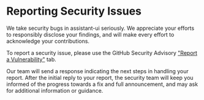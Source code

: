 # Reporting Security Issues

We take security bugs in assistant-ui seriously. We appreciate your efforts to responsibly disclose your findings, and will make every effort to acknowledge your contributions.

To report a security issue, please use the GitHub Security Advisory ["Report a Vulnerability"](https://github.com/assistant-ui/assistant-ui/security/advisories/new) tab.

Our team will send a response indicating the next steps in handling your report. After the initial reply to your report, the security team will keep you informed of the progress towards a fix and full announcement, and may ask for additional information or guidance.
